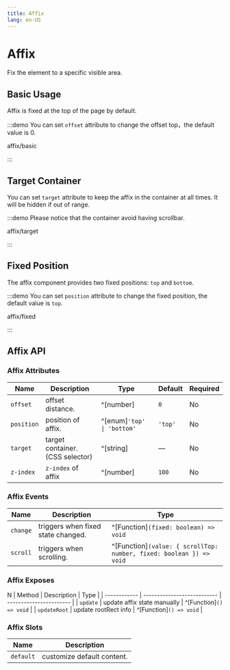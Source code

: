 ```yaml
---
title: Affix
lang: en-US
---
```


# Affix

Fix the element to a specific visible area.

## Basic Usage

Affix is fixed at the top of the page by default.

:::demo You can set `offset` attribute to change the offset top，the default value is 0.

affix/basic

:::

## Target Container

You can set `target` attribute to keep the affix in the container at all times. It will be hidden if out of range.

:::demo Please notice that the container avoid having scrollbar.

affix/target

:::

## Fixed Position

The affix component provides two fixed positions: `top` and `bottom`.

:::demo You can set `position` attribute to change the fixed position, the default value is `top`.

affix/fixed

:::

## Affix API

### Affix Attributes

| Name       | Description                      | Type                       | Default | Required |
| ---------- | -------------------------------- | -------------------------- | ------- | -------- |
| `offset`   | offset distance.                 | ^[number]                  | `0`     | No       |
| `position` | position of affix.               | ^[enum]`'top' \| 'bottom'` | `'top'` | No       |
| `target`   | target container. (CSS selector) | ^[string]                  | —       | No       |
| `z-index`  | `z-index` of affix               | ^[number]                  | `100`   | No       |

### Affix Events

| Name     | Description                        | Type                                                                |
| -------- | ---------------------------------- | ------------------------------------------------------------------- |
| `change` | triggers when fixed state changed. | ^[Function]`(fixed: boolean) => void`                               |
| `scroll` | triggers when scrolling.           | ^[Function]`(value: { scrollTop: number, fixed: boolean }) => void` |

### Affix Exposes
N
| Method       | Description                 | Type                    |
| ------------ | --------------------------- | ----------------------- |
| `update`     | update affix state manually | ^[Function]`() => void` |
| `updateRoot` | update rootRect info        | ^[Function]`() => void` |

### Affix Slots

| Name      | Description                |
| --------- | -------------------------- |
| `default` | customize default content. |
